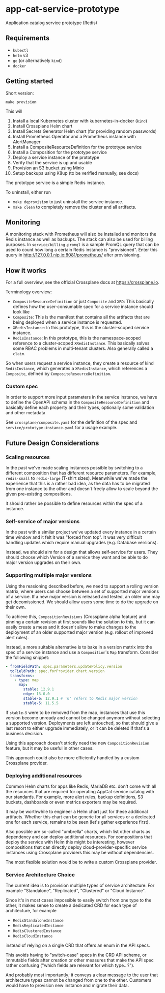 # app-cat-service-prototype

Application catalog service prototype (Redis)

## Requirements

* `kubectl`
* `helm` v3
* `go` (or alternatively `kind`)
* `docker`

## Getting started

Short version:

`make provision`

This will
1. Install a local Kubernetes cluster with kubernetes-in-docker (`kind`)
1. Install Crossplane Helm chart
1. Install Secrets Generator Helm chart (for providing random passwords)
1. Install Prometheus Operator and a Prometheus instance with AlertManager
1. Install a CompositeResourceDefinition for the prototype service
1. Install a Composition for the prototype service
1. Deploy a service instance of the prototype
1. Verify that the service is up and usable
1. Provision an S3 bucket using Minio
1. Setup backups using K8up (to be verified manually, see docs)

The prototype service is a simple Redis instance.

To uninstall, either run
- `make deprovision` to just uninstall the service instance.
- `make clean` to completely remove the cluster and all artifacts.

## Monitoring

A monitoring stack with Prometheus will also be installed and monitors the Redis instance as well as backups.
The stack can also be used for billing purposes.
In `service/billing.promql` is a sample PromQL query that can be used to count how long a certain Redis instance is "provisioned".
Enter this query in http://127.0.0.1.nip.io:8081/prometheus/ after provisioning.

## How it works

For a full overview, see the official Crossplane docs at https://crossplane.io.

Terminology overview:

- `CompositeResourceDefinition` or just `Composite` and `XRD`: This basically defines how the user-consumable spec for a service instance should look like
- `Composite`: This is the manifest that contains all the artifacts that are being deployed when a service instance is requested.
- `XRedisInstance`: In this prototype, this is the cluster-scoped service instance.
- `RedisInstance`: In this prototype, this is the namespace-scoped reference to a cluster-scoped `XRedisInstance`. This basically solves some RBAC problems in multi-tenant clusters. Also generally called a `claim`.

So when users request a service instance, they create a resource of kind `RedisInstance`, which generates a `XRedisInstance`, which references a `Composite`, defined by `CompositeResourceDefinition`.

### Custom spec

In order to support more input parameters in the service instance, we have to define the OpenAPI schema in the `CompositeResourceDefinition` and basically define each property and their types, optionally some validation and other metadata.

See `crossplane/composite.yaml` for the definition of the spec and `service/prototype-instance.yaml` for a usage example.

## Future Design Considerations

### Scaling resources

In the past we've made scaling instances possible by switching to a different composition that has different resource parameters.
For example, `redis-small` to `redis-large` (T-shirt sizes).
Meanwhile we've made the experience that this is a rather bad idea, as the data has to be migrated from one instance to the other and doesn't freely allow to scale beyond the given pre-existing compositions.

It should rather be possible to define resources within the spec of a instance.

### Self-service of major versions

In the past with a similar project we've updated every instance in a certain time window and it felt it was "forced from top".
It was very difficult handling updates which require manual upgrades (e.g. Database versions).

Instead, we should aim for a design that allows self-service for users.
They should choose which Version of a service they want and be able to do major version upgrades on their own.

### Supporting multiple major versions

Using the reasioning described before, we need to support a rolling version matrix, where users can choose between a set of supported major versions of a service.
If a new major version is released and tested, an older one may get decomissioned.
We should allow users some time to do the upgrade on their own.

To achieve this, `CompositionRevisions` (Crossplane alpha feature) and pinning a certain revision at first sounds like the solution to this, but it can easily create a mess and it doesn't allow to make changes to the deployment of an older supported major version (e.g. rollout of improved alert rules).

Instead, a more suitable alternative is to bake in a version matrix into the spec of a service instance and use a `Composition`'s `Map` transform.
Consider the following snippet:

```yaml
- fromFieldPath: spec.parameters.updatePolicy.version
  toFieldPath: spec.forProvider.chart.version
  transforms:
    - type: map
      map:
        stable: 12.9.1
        edge: 13.0.0
        stable-6: 12.9.1 # '6' refers to Redis major version
        stable-5: 11.5.5
```

If `stable-5` were to be removed from the map, instances that use this version become unready and cannot be changed anymore without selecting a supported version.
Deployments are left untouched, so that should give a last resort to either upgrade immediately, or it can be deleted if that's a business decision.

Using this approach doesn't strictly need the new `CompositionRevision` feature, but it may be useful in other cases.

This approach could also be more efficiently handled by a custom Crossplane provider.

### Deploying additional resources

Common Helm charts for apps like Redis, MariaDB etc. don't come with all the resources that are required for operating AppCat service catalog with our standards.
For example, more alert rules, backup definitions, S3 buckets, dashboards or even metrics exporters may be required.

It may be worthwhile to engineer a Helm chart just for these additional artifacts.
Whether this chart can be generic for all services or a dedicated one for each service, remains to be seen (let's gather experience first).

Also possible are so-called "umbrella" charts, which list other charts as dependency and can deploy additional resources.
For compositions that deploy the service with Helm this might be interesting, however compositions that can directly deploy cloud-provider-specific service instances using Crossplane providers this may be without dependencies.

The most flexible solution would be to write a custom Crossplane provider.

### Service Architecture Choice

The current idea is to provision multiple types of service architecture.
For example "Standalone", "Replicated", "Clustered" or "Cloud Instance".

Since it's in most cases impossible to easily switch from one type to the other, it makes sense to create a dedicated CRD for each type of architecture, for example
- `RedisStandaloneInstance`
- `RedisReplicatedInstance`
- `RedisClusteredInstance`
- `RedisCloudInstance`

instead of relying on a single CRD that offers an enum in the API specs.

This avoids having to "switch-case" specs in the CRD API scheme, or immutable fields after creation or other measures that make the API spec rather confusing ("which fields are relevant for which type...?").

And probably most importantly; it conveys a clear message to the user that architecture types cannot be changed from one to the other.
Customers would have to provision new instance and migrate their data.
